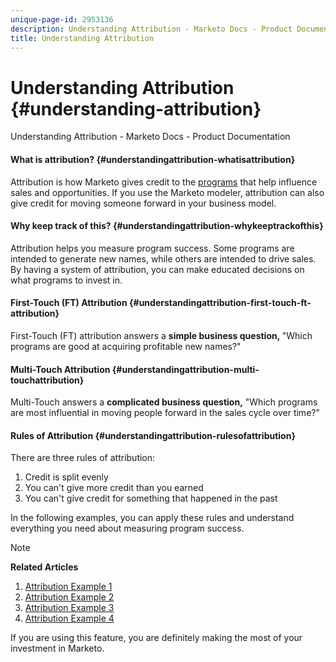```yaml
---
unique-page-id: 2953136
description: Understanding Attribution - Marketo Docs - Product Documentation
title: Understanding Attribution
---
```


# Understanding Attribution {#understanding-attribution}

Understanding Attribution - Marketo Docs - Product Documentation

#### What is attribution? {#understandingattribution-whatisattribution}

Attribution is how Marketo gives credit to the [programs](http://docs.marketo.com/display/DOCS/Programs)&nbsp;that help influence sales and opportunities.&nbsp;If you use the Marketo modeler, attribution can also give credit for moving someone forward in your business model.

#### Why keep track of this? {#understandingattribution-whykeeptrackofthis}

Attribution helps you measure program success. Some programs are intended to generate new names, while others are intended to drive sales. By having a system of attribution, you can make educated decisions on what programs to invest in.

#### First-Touch (FT) Attribution {#understandingattribution-first-touch-ft-attribution}

First-Touch (FT) attribution answers a **simple business question,&nbsp;**"Which programs are good at acquiring profitable new names?"

#### Multi-Touch Attribution {#understandingattribution-multi-touchattribution}

Multi-Touch answers a **complicated business question,**&nbsp;"Which programs are most influential in moving people forward in the sales cycle over time?"&nbsp;

#### Rules of Attribution {#understandingattribution-rulesofattribution}

There are three rules of attribution:

1. Credit is split evenly
1. You can't give more credit than you earned
1. You can't give credit for something that happened in the past

In the following examples, you can apply these rules and understand everything you need about measuring program success.

>[!NOTE]
>
>**Related Articles**
>
>1. [Attribution Example 1](understanding-attribution/attribution-example-1.md)
>1. [Attribution Example 2](understanding-attribution/attribution-example-2.md)
>1. [Attribution Example 3](understanding-attribution/attribution-example-3.md)
>1. [Attribution Example 4](understanding-attribution/attribution-example-4.md)
>

If you are using this feature, you are definitely making the most of your investment in Marketo. 